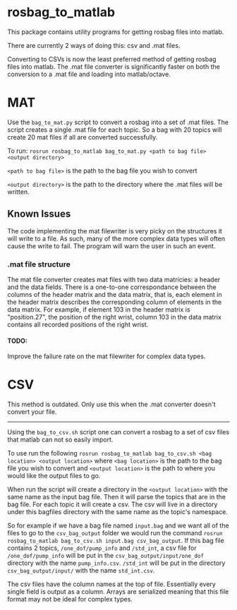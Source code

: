# rosbag_to_matlab

This package contains utility programs for getting rosbag files into matlab.

There are currently 2 ways of doing this: csv and .mat files.

Converting to CSVs is now the least preferred method of getting rosbag files into matlab.  The .mat file converter is significantly faster on both the conversion to a .mat file and loading into matlab/octave.

# MAT

Use the `bag_to_mat.py` script to convert a rosbag into a set of .mat files. The script creates a single .mat file for each topic. So a bag with 20 topics will create 20 mat files if all are converted successfully.

To run:
`rosrun rosbag_to_matlab bag_to_mat.py <path to bag file> <output directory>`

`<path to bag file>` is the path to the bag file you wish to convert

`<output directory>` is the path to the directory where the .mat files will be written.

## Known Issues
The code implementing the mat filewriter is very picky on the structures it will write to a file.  As such, many of the more complex data types will often cause the write to fail.  The program will warn the user in such an event.

### .mat file structure
The mat file converter creates mat files with two data matricies: a header and the data fields.  There is a one-to-one correspondance between the columns of the header matrix and the data matrix, that is, each element in the header matrix describes the corresponding column of elements in the data matrix. For example, if element 103 in the header matrix is "position.27", the position of the right wrist, column 103 in the data matrix contains all recorded positions of the right wrist. 

#### TODO:
Improve the failure rate on the mat filewriter for complex data types.

# CSV

This method is outdated. Only use this when the .mat converter doesn't convert your file.

---

Using the `bag_to_csv.sh` script one can convert a rosbag to a set of csv files that matlab
can not so easily import.

To use run the following `rosrun rosbag_to_matlab bag_to_csv.sh <bag location> <output location>`
where `<bag location>` is the path to the bag file you wish to convert and `<output location>` is the path
to where you would like the output files to go.

When run the script will create a directory in the `<output location>` with the same name as the input bag file.
Then it will parse the topics that are in the bag file. For each topic it will create a csv. The csv will live
in a directory under this bagfiles directory with the same name as the topic's namespace.

So for example if we have a bag file named `input.bag` and we want all of the files to go to the `csv_bag_output` folder we
would run the command `rosrun rosbag_to_matlab bag_to_csv.sh input.bag csv_bag_output`. If this bag file contains 2 topics,
`/one_dof/pump_info` and `/std_int`, a csv file for `/one_dof/pump_info` will be put in the `csv_bag_output/input/one_dof` directory with the
name `pump_info.csv`. `/std_int` will be put in the directory `csv_bag_output/input/` with the name `std_int.csv`.

The csv files have the column names at the top of file. Essentially every single field is output as a column. Arrays are serialized meaning that
this file format may not be ideal for complex types.



